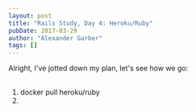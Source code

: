 ```yaml
---
layout: post
title: "Rails Study, Day 4: Heroku/Ruby"
pubDate: 2017-03-29
author: "Alexander Garber"
tags: []
---
```


<div dir="ltr" style="text-align: left;" trbidi="on">Alright, I've jotted down my plan, let's see how we go:<br><br>
          <ol style="text-align: left;">
            <li>docker pull heroku/ruby</li>
            <li><br></li>
          </ol>
        </div>
